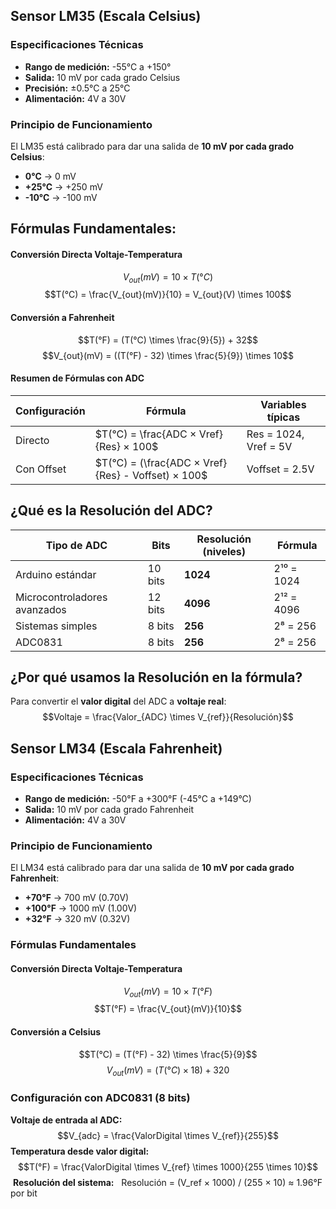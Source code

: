 ## Sensor LM35 (Escala Celsius)

### Especificaciones Técnicas
- **Rango de medición:** -55°C a +150°
- **Salida:** 10 mV por cada grado Celsius
- **Precisión:** ±0.5°C a 25°C
- **Alimentación:** 4V a 30V

### Principio de Funcionamiento
El LM35 está calibrado para dar una salida de **10 mV por cada grado Celsius**:
- **0°C** → 0 mV
- **+25°C** → +250 mV
- **-10°C** → -100 mV

## Fórmulas Fundamentales:


#### Conversión Directa Voltaje-Temperatura
$$V_{out}(mV) = 10 \times T(°C)$$
$$T(°C) = \frac{V_{out}(mV)}{10} = V_{out}(V) \times 100$$
#### Conversión a Fahrenheit

$$T(°F) = (T(°C) \times \frac{9}{5}) + 32$$
$$V_{out}(mV) = ((T(°F) - 32) \times \frac{5}{9}) \times 10$$
#### Resumen de Fórmulas con ADC

| Configuración | Fórmula                                            | Variables típicas     |
| ------------- | -------------------------------------------------- | --------------------- |
| Directo       | $T(°C) = \frac{ADC × Vref}{Res} × 100$             | Res = 1024, Vref = 5V |
| Con Offset    | $T(°C) = (\frac{ADC × Vref}{Res} - Voffset) × 100$ | Voffset = 2.5V        |

## ¿Qué es la Resolución del ADC?

| Tipo de ADC                  | Bits    | Resolución (niveles) | Fórmula    |
| ---------------------------- | ------- | -------------------- | ---------- |
| Arduino estándar             | 10 bits | **1024**             | 2¹⁰ = 1024 |
| Microcontroladores avanzados | 12 bits | **4096**             | 2¹² = 4096 |
| Sistemas simples             | 8 bits  | **256**              | 2⁸ = 256   |
| ADC0831                      | 8 bits  | **256**              | 2⁸ = 256   |
## ¿Por qué usamos la Resolución en la fórmula?

Para convertir el **valor digital** del ADC a **voltaje real**:
$$Voltaje = \frac{Valor_{ADC} \times V_{ref}}{Resolución}$$
## Sensor LM34 (Escala Fahrenheit)

### Especificaciones Técnicas
- **Rango de medición:** -50°F a +300°F (-45°C a +149°C)
- **Salida:** 10 mV por cada grado Fahrenheit
- **Alimentación:** 4V a 30V

### Principio de Funcionamiento

El LM34 está calibrado para dar una salida de **10 mV por cada grado Fahrenheit**:
- **+70°F** → 700 mV (0.70V)
- **+100°F** → 1000 mV (1.00V)
- **+32°F** → 320 mV (0.32V)
### Fórmulas Fundamentales

#### Conversión Directa Voltaje-Temperatura
$$V_{out}(mV) = 10 \times T(°F)$$
$$T(°F) = \frac{V_{out}(mV)}{10}$$
#### Conversión a Celsius
$$T(°C) = (T(°F) - 32) \times \frac{5}{9}$$
$$V_{out}(mV) = (T(°C) \times 18) + 320$$
### Configuración con ADC0831 (8 bits)

**Voltaje de entrada al ADC:**
$$V_{adc} = \frac{ValorDigital \times V_{ref}}{255}$$
**Temperatura desde valor digital:**
$$T(°F) = \frac{ValorDigital \times V_{ref} \times 1000}{255 \times 10}$$
 **Resolución del sistema:**
 
Resolución = (V_ref × 1000) / (255 × 10) ≈ 1.96°F por bit